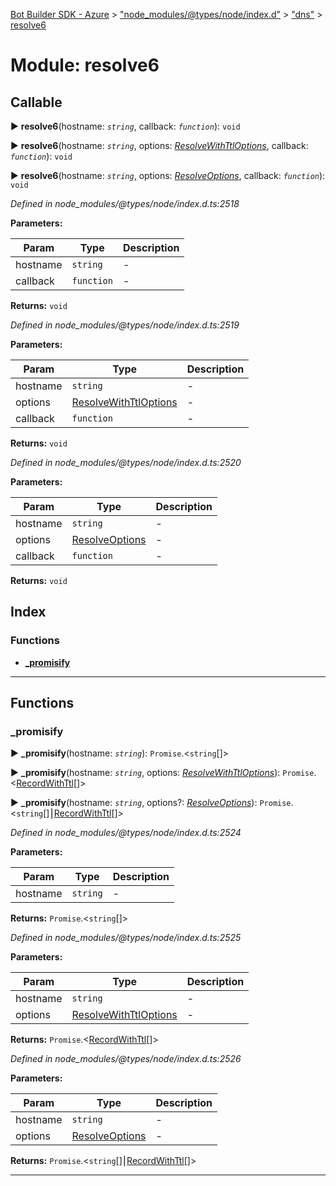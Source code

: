 [Bot Builder SDK - Azure](../README.md) > ["node_modules/@types/node/index.d"](../modules/_node_modules__types_node_index_d_.md) > ["dns"](../modules/_node_modules__types_node_index_d_._dns_.md) > [resolve6](../modules/_node_modules__types_node_index_d_._dns_.resolve6.md)



# Module: resolve6

## Callable
► **resolve6**(hostname: *`string`*, callback: *`function`*): `void`

► **resolve6**(hostname: *`string`*, options: *[ResolveWithTtlOptions](../interfaces/_node_modules__types_node_index_d_._dns_.resolvewithttloptions.md)*, callback: *`function`*): `void`

► **resolve6**(hostname: *`string`*, options: *[ResolveOptions](../interfaces/_node_modules__types_node_index_d_._dns_.resolveoptions.md)*, callback: *`function`*): `void`



*Defined in node_modules/@types/node/index.d.ts:2518*



**Parameters:**

| Param | Type | Description |
| ------ | ------ | ------ |
| hostname | `string`   |  - |
| callback | `function`   |  - |





**Returns:** `void`



*Defined in node_modules/@types/node/index.d.ts:2519*



**Parameters:**

| Param | Type | Description |
| ------ | ------ | ------ |
| hostname | `string`   |  - |
| options | [ResolveWithTtlOptions](../interfaces/_node_modules__types_node_index_d_._dns_.resolvewithttloptions.md)   |  - |
| callback | `function`   |  - |





**Returns:** `void`



*Defined in node_modules/@types/node/index.d.ts:2520*



**Parameters:**

| Param | Type | Description |
| ------ | ------ | ------ |
| hostname | `string`   |  - |
| options | [ResolveOptions](../interfaces/_node_modules__types_node_index_d_._dns_.resolveoptions.md)   |  - |
| callback | `function`   |  - |





**Returns:** `void`




## Index

### Functions

* [___promisify__](_node_modules__types_node_index_d_._dns_.resolve6.md#___promisify__)



---
## Functions
<a id="___promisify__"></a>

###  ___promisify__

► **___promisify__**(hostname: *`string`*): `Promise`.<`string`[]>

► **___promisify__**(hostname: *`string`*, options: *[ResolveWithTtlOptions](../interfaces/_node_modules__types_node_index_d_._dns_.resolvewithttloptions.md)*): `Promise`.<[RecordWithTtl](../interfaces/_node_modules__types_node_index_d_._dns_.recordwithttl.md)[]>

► **___promisify__**(hostname: *`string`*, options?: *[ResolveOptions](../interfaces/_node_modules__types_node_index_d_._dns_.resolveoptions.md)*): `Promise`.<`string`[]⎮[RecordWithTtl](../interfaces/_node_modules__types_node_index_d_._dns_.recordwithttl.md)[]>



*Defined in node_modules/@types/node/index.d.ts:2524*



**Parameters:**

| Param | Type | Description |
| ------ | ------ | ------ |
| hostname | `string`   |  - |





**Returns:** `Promise`.<`string`[]>



*Defined in node_modules/@types/node/index.d.ts:2525*



**Parameters:**

| Param | Type | Description |
| ------ | ------ | ------ |
| hostname | `string`   |  - |
| options | [ResolveWithTtlOptions](../interfaces/_node_modules__types_node_index_d_._dns_.resolvewithttloptions.md)   |  - |





**Returns:** `Promise`.<[RecordWithTtl](../interfaces/_node_modules__types_node_index_d_._dns_.recordwithttl.md)[]>



*Defined in node_modules/@types/node/index.d.ts:2526*



**Parameters:**

| Param | Type | Description |
| ------ | ------ | ------ |
| hostname | `string`   |  - |
| options | [ResolveOptions](../interfaces/_node_modules__types_node_index_d_._dns_.resolveoptions.md)   |  - |





**Returns:** `Promise`.<`string`[]⎮[RecordWithTtl](../interfaces/_node_modules__types_node_index_d_._dns_.recordwithttl.md)[]>





___


